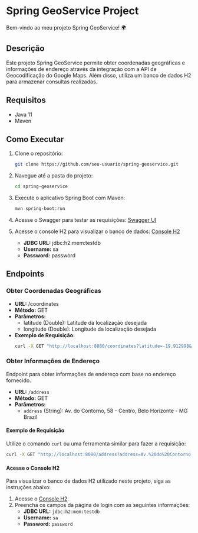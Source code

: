 # Spring GeoService Project

Bem-vindo ao meu projeto Spring GeoService! 🌍

## Descrição
Este projeto Spring GeoService permite obter coordenadas geográficas e informações de endereço através da integração com a API de Geocodificação do Google Maps. Além disso, utiliza um banco de dados H2 para armazenar consultas realizadas.

## Requisitos
- Java 11
- Maven

## Como Executar
1. Clone o repositório:
    ```bash
    git clone https://github.com/seu-usuario/spring-geoservice.git
    ```

2. Navegue até a pasta do projeto:
    ```bash
    cd spring-geoservice
    ```

3. Execute o aplicativo Spring Boot com Maven:
    ```bash
    mvn spring-boot:run
    ```

4. Acesse o Swagger para testar as requisições:
    [Swagger UI](http://localhost:8080/swagger-ui/index.html)

5. Acesse o console H2 para visualizar o banco de dados:
    [Console H2](http://localhost:8080/h2-console)
    - **JDBC URL:** jdbc:h2:mem:testdb
    - **Username:** sa
    - **Password:** password

## Endpoints

### Obter Coordenadas Geográficas
- **URL:** /coordinates
- **Método:** GET
- **Parâmetros:**
  - latitude (Double): Latitude da localização desejada
  - longitude (Double): Longitude da localização desejada
- **Exemplo de Requisição:**
  ```bash
  curl -X GET "http://localhost:8080/coordinates?latitude=-19.912998&longitude=-43.940933" -H "accept: */*"

### Obter Informações de Endereço

Endpoint para obter informações de endereço com base no endereço fornecido.

- **URL:** `/address`
- **Método:** GET
- **Parâmetros:**
  - `address` (String): Av. do Contorno, 58 - Centro, Belo Horizonte - MG Brazil

#### Exemplo de Requisição

Utilize o comando `curl` ou uma ferramenta similar para fazer a requisição:

```bash
curl -X GET "http://localhost:8080/address?address=Av.%20do%20Contorno,%2058%20-%20Centro,%20Belo%20Horizonte%20-%20MG%20Brazil" -H "accept: */*"
```
#### Acesse o Console H2

Para visualizar o banco de dados H2 utilizado neste projeto, siga as instruções abaixo:

1. Acesse o [Console H2](http://localhost:8080/h2-console).
2. Preencha os campos da página de login com as seguintes informações:
    - **JDBC URL:** `jdbc:h2:mem:testdb`
    - **Username:** `sa`
    - **Password:** `password`
